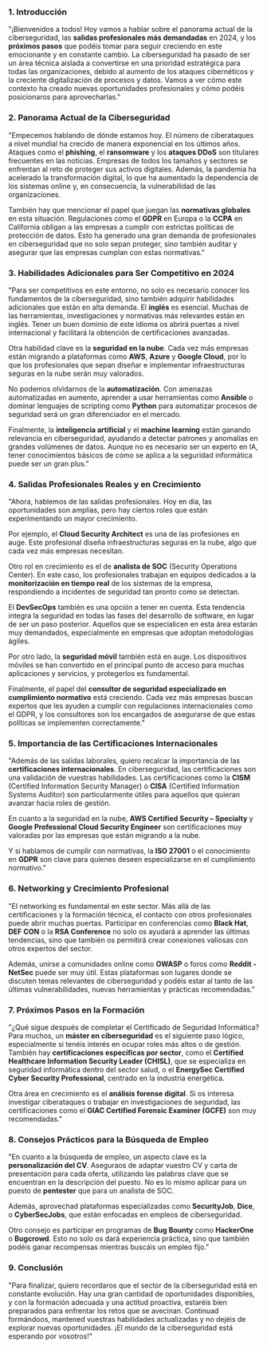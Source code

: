 ### **1. Introducción**

"¡Bienvenidos a todos! Hoy vamos a hablar sobre el panorama actual de la ciberseguridad, las **salidas profesionales más demandadas** en 2024, y los **próximos pasos** que podéis tomar para seguir creciendo en este emocionante y en constante cambio. La ciberseguridad ha pasado de ser un área técnica aislada a convertirse en una prioridad estratégica para todas las organizaciones, debido al aumento de los ataques cibernéticos y la creciente digitalización de procesos y datos. Vamos a ver cómo este contexto ha creado nuevas oportunidades profesionales y cómo podéis posicionaros para aprovecharlas."

### **2. Panorama Actual de la Ciberseguridad**

"Empecemos hablando de dónde estamos hoy. El número de ciberataques a nivel mundial ha crecido de manera exponencial en los últimos años. Ataques como el **phishing**, el **ransomware** y los **ataques DDoS** son titulares frecuentes en las noticias. Empresas de todos los tamaños y sectores se enfrentan al reto de proteger sus activos digitales. Además, la pandemia ha acelerado la transformación digital, lo que ha aumentado la dependencia de los sistemas online y, en consecuencia, la vulnerabilidad de las organizaciones.

También hay que mencionar el papel que juegan las **normativas globales** en esta situación. Regulaciones como el **GDPR** en Europa o la **CCPA** en California obligan a las empresas a cumplir con estrictas políticas de protección de datos. Esto ha generado una gran demanda de profesionales en ciberseguridad que no solo sepan proteger, sino también auditar y asegurar que las empresas cumplan con estas normativas."

### **3. Habilidades Adicionales para Ser Competitivo en 2024**

"Para ser competitivos en este entorno, no solo es necesario conocer los fundamentos de la ciberseguridad, sino también adquirir habilidades adicionales que están en alta demanda. El **inglés** es esencial. Muchas de las herramientas, investigaciones y normativas más relevantes están en inglés. Tener un buen dominio de este idioma os abrirá puertas a nivel internacional y facilitará la obtención de certificaciones avanzadas.

Otra habilidad clave es la **seguridad en la nube**. Cada vez más empresas están migrando a plataformas como **AWS**, **Azure** y **Google Cloud**, por lo que los profesionales que sepan diseñar e implementar infraestructuras seguras en la nube serán muy valorados.

No podemos olvidarnos de la **automatización**. Con amenazas automatizadas en aumento, aprender a usar herramientas como **Ansible** o dominar lenguajes de scripting como **Python** para automatizar procesos de seguridad será un gran diferenciador en el mercado.

Finalmente, la **inteligencia artificial** y el **machine learning** están ganando relevancia en ciberseguridad, ayudando a detectar patrones y anomalías en grandes volúmenes de datos. Aunque no es necesario ser un experto en IA, tener conocimientos básicos de cómo se aplica a la seguridad informática puede ser un gran plus."

### **4. Salidas Profesionales Reales y en Crecimiento**

"Ahora, hablemos de las salidas profesionales. Hoy en día, las oportunidades son amplias, pero hay ciertos roles que están experimentando un mayor crecimiento.

Por ejemplo, el **Cloud Security Architect** es una de las profesiones en auge. Este profesional diseña infraestructuras seguras en la nube, algo que cada vez más empresas necesitan.

Otro rol en crecimiento es el de **analista de SOC** (Security Operations Center). En este caso, los profesionales trabajan en equipos dedicados a la **monitorización en tiempo real** de los sistemas de la empresa, respondiendo a incidentes de seguridad tan pronto como se detectan.

El **DevSecOps** también es una opción a tener en cuenta. Esta tendencia integra la seguridad en todas las fases del desarrollo de software, en lugar de ser un paso posterior. Aquellos que se especialicen en esta área estarán muy demandados, especialmente en empresas que adoptan metodologías ágiles.

Por otro lado, la **seguridad móvil** también está en auge. Los dispositivos móviles se han convertido en el principal punto de acceso para muchas aplicaciones y servicios, y protegerlos es fundamental.

Finalmente, el papel del **consultor de seguridad especializado en cumplimiento normativo** está creciendo. Cada vez más empresas buscan expertos que les ayuden a cumplir con regulaciones internacionales como el GDPR, y los consultores son los encargados de asegurarse de que estas políticas se implementen correctamente."

### **5. Importancia de las Certificaciones Internacionales**

"Además de las salidas laborales, quiero recalcar la importancia de las **certificaciones internacionales**. En ciberseguridad, las certificaciones son una validación de vuestras habilidades. Las certificaciones como la **CISM** (Certified Information Security Manager) o **CISA** (Certified Information Systems Auditor) son particularmente útiles para aquellos que quieran avanzar hacia roles de gestión.

En cuanto a la seguridad en la nube, **AWS Certified Security – Specialty** y **Google Professional Cloud Security Engineer** son certificaciones muy valoradas por las empresas que están migrando a la nube.

Y si hablamos de cumplir con normativas, la **ISO 27001** o el conocimiento en **GDPR** son clave para quienes deseen especializarse en el cumplimiento normativo."

### **6. Networking y Crecimiento Profesional**

"El networking es fundamental en este sector. Más allá de las certificaciones y la formación técnica, el contacto con otros profesionales puede abrir muchas puertas. Participar en conferencias como **Black Hat**, **DEF CON** o la **RSA Conference** no solo os ayudará a aprender las últimas tendencias, sino que también os permitirá crear conexiones valiosas con otros expertos del sector.

Además, unirse a comunidades online como **OWASP** o foros como **Reddit - NetSec** puede ser muy útil. Estas plataformas son lugares donde se discuten temas relevantes de ciberseguridad y podéis estar al tanto de las últimas vulnerabilidades, nuevas herramientas y prácticas recomendadas."

### **7. Próximos Pasos en la Formación**

"¿Qué sigue después de completar el Certificado de Seguridad Informática? Para muchos, un **máster en ciberseguridad** es el siguiente paso lógico, especialmente si tenéis interés en ocupar roles más altos o de gestión. También hay **certificaciones específicas por sector**, como el **Certified Healthcare Information Security Leader (CHISL)**, que se especializa en seguridad informática dentro del sector salud, o el **EnergySec Certified Cyber Security Professional**, centrado en la industria energética.

Otra área en crecimiento es el **análisis forense digital**. Si os interesa investigar ciberataques o trabajar en investigaciones de seguridad, las certificaciones como el **GIAC Certified Forensic Examiner (GCFE)** son muy recomendadas."

### **8. Consejos Prácticos para la Búsqueda de Empleo**

"En cuanto a la búsqueda de empleo, un aspecto clave es la **personalización del CV**. Aseguraos de adaptar vuestro CV y carta de presentación para cada oferta, utilizando las palabras clave que se encuentran en la descripción del puesto. No es lo mismo aplicar para un puesto de **pentester** que para un analista de SOC.

Además, aprovechad plataformas especializadas como **SecurityJob**, **Dice**, o **CyberSecJobs**, que están enfocadas en empleos de ciberseguridad.

Otro consejo es participar en programas de **Bug Bounty** como **HackerOne** o **Bugcrowd**. Esto no solo os dará experiencia práctica, sino que también podéis ganar recompensas mientras buscáis un empleo fijo."

### **9. Conclusión**

"Para finalizar, quiero recordaros que el sector de la ciberseguridad está en constante evolución. Hay una gran cantidad de oportunidades disponibles, y con la formación adecuada y una actitud proactiva, estaréis bien preparados para enfrentar los retos que se avecinan. Continuad formándoos, mantened vuestras habilidades actualizadas y no dejéis de explorar nuevas oportunidades. ¡El mundo de la ciberseguridad está esperando por vosotros!"
